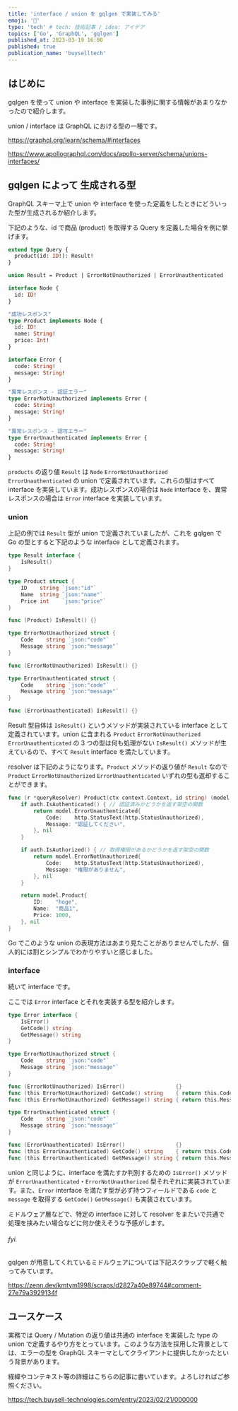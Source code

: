 ```yaml
---
title: 'interface / union を gqlgen で実装してみる'
emoji: '🚥'
type: 'tech' # tech: 技術記事 / idea: アイデア
topics: ['Go', 'GraphQL', 'gqlgen']
published_at: 2023-03-19 16:00
published: true
publication_name: 'buyselltech'
---
```


## はじめに

gqlgen を使って union や interface を実装した事例に関する情報があまりなかったので紹介します。

union / interface は GraphQL における型の一種です。

https://graphql.org/learn/schema/#interfaces

https://www.apollographql.com/docs/apollo-server/schema/unions-interfaces/

## gqlgen によって 生成される型

GraphQL スキーマ上で union や interface を使った定義をしたときにどういった型が生成されるか紹介します。

下記のような、id で商品 (product) を取得する Query を定義した場合を例に挙げます。

```graphql
extend type Query {
  product(id: ID!): Result!
}

union Result = Product | ErrorNotUnauthorized | ErrorUnauthenticated

interface Node {
  id: ID!
}

"成功レスポンス"
type Product implements Node {
  id: ID!
  name: String!
  price: Int!
}

interface Error {
  code: String!
  message: String!
}

"異常レスポンス - 認証エラー"
type ErrorNotUnauthorized implements Error {
  code: String!
  message: String!
}

"異常レスポンス - 認可エラー"
type ErrorUnauthenticated implements Error {
  code: String!
  message: String!
}
```

`products` の返り値 `Result` は `Node` `ErrorNotUnauthorized` `ErrorUnauthenticated` の union で定義されています。これらの型はすべて interface を実装しています。成功レスポンスの場合は `Node` interface を、異常レスポンスの場合は `Error` interface を実装しています。

### union

上記の例では `Result` 型が union で定義されていましたが、これを gqlgen で Go の型とすると下記のような interface として定義されます。

```go
type Result interface {
	IsResult()
}

type Product struct {
	ID    string `json:"id"`
	Name  string `json:"name"`
	Price int    `json:"price"`
}

func (Product) IsResult() {}

type ErrorNotUnauthorized struct {
	Code    string `json:"code"`
	Message string `json:"message"`
}

func (ErrorNotUnauthorized) IsResult() {}

type ErrorUnauthenticated struct {
	Code    string `json:"code"`
	Message string `json:"message"`
}

func (ErrorUnauthenticated) IsResult() {}
```

Result 型自体は `IsResult()` というメソッドが実装されている interface として定義されています。union に含まれる `Product` `ErrorNotUnauthorized` `ErrorUnauthenticated` の 3 つの型は何も処理がない `IsResult()` メソッドが生えているので、すべて `Result` interface を満たしています。

resolver は下記のようになります。`Product` メソッドの返り値が `Result` なので `Product` `ErrorNotUnauthorized` `ErrorUnauthenticated` いずれの型も返却することができます。

```go
func (r *queryResolver) Product(ctx context.Context, id string) (model.Result, error) {
	if auth.IsAuthenticated() { // 認証済みかどうかを返す架空の関数
		return model.ErrorUnauthenticated{
			Code:    http.StatusText(http.StatusUnauthorized),
			Message: "認証してください",
		}, nil
	}

	if auth.IsAuthorized() { // 取得権限があるかどうかを返す架空の関数
		return model.ErrorNotUnauthorized{
			Code:    http.StatusText(http.StatusUnauthorized),
			Message: "権限がありません",
		}, nil
	}

	return model.Product{
		ID:    "hoge",
		Name:  "商品1",
		Price: 1000,
	}, nil
}
```

Go でこのような union の表現方法はあまり見たことがありませんでしたが、個人的には割とシンプルでわかりやすいと感じました。

### interface

続いて interface です。

ここでは `Error` interface とそれを実装する型を紹介します。

```go
type Error interface {
	IsError()
	GetCode() string
	GetMessage() string
}

type ErrorNotUnauthorized struct {
	Code    string `json:"code"`
	Message string `json:"message"`
}

func (ErrorNotUnauthorized) IsError()                {}
func (this ErrorNotUnauthorized) GetCode() string    { return this.Code }
func (this ErrorNotUnauthorized) GetMessage() string { return this.Message }

type ErrorUnauthenticated struct {
	Code    string `json:"code"`
	Message string `json:"message"`
}

func (ErrorUnauthenticated) IsError()                {}
func (this ErrorUnauthenticated) GetCode() string    { return this.Code }
func (this ErrorUnauthenticated) GetMessage() string { return this.Message }
```

union と同じように、interface を満たすか判別するための `IsError()` メソッドが `ErrorUnauthenticated`・`ErrorNotUnauthorized` 型それぞれに実装されています。また、`Error` interface を満たす型が必ず持つフィールドである `code` と `message` を取得する `GetCode()` `GetMessage()` も実装されています。

ミドルウェア層などで、特定の interface に対して resolver をまたいで共通で処理を挟みたい場合などに何か使えそうな予感がします。

###### fyi.

gqlgen が用意してくれているミドルウェアについては下記スクラップで軽く触ってみています。

https://zenn.dev/kmtym1998/scraps/d2827a40e89744#comment-27e79a3929134f

## ユースケース

実務では Query / Mutation の返り値は共通の interface を実装した type の union で定義するやり方をとっています。このような方法を採用した背景としては、エラーの型を GraphQL スキーマとしてクライアントに提供したかったという背景があります。

経緯やコンテキスト等の詳細はこちらの記事に書いています。よろしければご参照ください。

https://tech.buysell-technologies.com/entry/2023/02/21/000000
